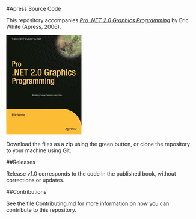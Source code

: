 #Apress Source Code

This repository accompanies [*Pro .NET 2.0 Graphics Programming*](http://www.apress.com/9781590594452) by Eric White (Apress, 2006).

![Cover image](9781590594452.jpg)

Download the files as a zip using the green button, or clone the repository to your machine using Git.

##Releases

Release v1.0 corresponds to the code in the published book, without corrections or updates.

##Contributions

See the file Contributing.md for more information on how you can contribute to this repository.
